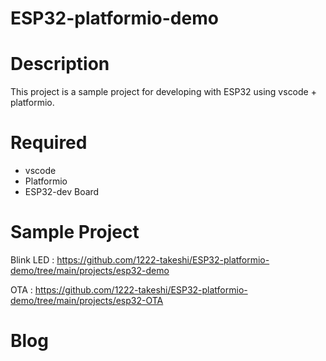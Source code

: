 # ESP32-platformio-demo
# Description 
This project is a sample project for developing with ESP32 using vscode + platformio.

# Required
- vscode
- Platformio
- ESP32-dev Board

# Sample Project
Blink LED : https://github.com/1222-takeshi/ESP32-platformio-demo/tree/main/projects/esp32-demo

OTA : https://github.com/1222-takeshi/ESP32-platformio-demo/tree/main/projects/esp32-OTA
# Blog
